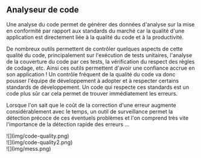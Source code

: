 ## Analyseur de code

Une analyse du code permet de générer des données d'analyse sur la mise en conformité par rapport aux standards du marché car la qualité d'une application est directement liée à la qualité du code et à la productivité.

De nombreux outils permettent de contrôler quelques aspects de cette qualité du code, principalement sur l'exécution de tests unitaires, l'analyse de la couverture du code par ces tests, la vérification du respect des règles de codage, etc. Ainsi ces outils permettent d'avoir une confiance accrue en son application ! Un contrôle fréquent de la qualité du code va donc pousser l'équipe de développement à adopter et à respecter certains standards de développement. Un code qui respecte ces standards est un code plus sûr car cela permet de trouver immédiatement les erreurs.

Lorsque l'on sait que le coût de la correction d'une erreur augmente considérablement avec le temps, un outil de surveillance permet la détection précoce de ces éventuels problèmes et l'on comprend très vite l'importance de la détection rapide des erreurs ...

<div>![](img/code-quality.png)</div>

<div>![](img/code-quality2.png)</div>

<div>![](img/mess.png)</div>
